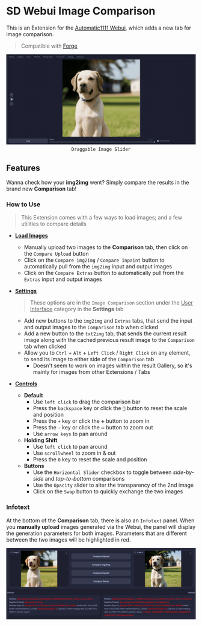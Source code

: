 ﻿# SD Webui Image Comparison
This is an Extension for the [Automatic1111 Webui](https://github.com/AUTOMATIC1111/stable-diffusion-webui), which adds a new tab for image comparison.

> Compatible with [Forge](https://github.com/lllyasviel/stable-diffusion-webui-forge)

<p align="center">
<img src="./tab.gif"><br>
<code>Draggable Image Slider</code>
</p>

## Features

Wanna check how your **img2img** went? Simply compare the results in the brand new **Comparison** tab!

### How to Use

> This Extension comes with a few ways to load images; and a few utilities to compare details

- <b><ins>Load Images</ins></b>
    - Manually upload two images to the **Comparison** tab, then click on the `Compare Upload` button
    - Click on the `Compare img2img` / `Compare Inpaint` button to automatically pull from the `img2img` input and output images
    - Click on the `Compare Extras` button to automatically pull from the `Extras` input and output images

- <b><ins>Settings</ins></b>

    > These options are in the `Image Comparison` section under the <ins>User Interface</ins> category in the **Settings** tab

    - Add new buttons to the `img2img` and `Extras` tabs, that send the input and output images to the `Comparison` tab when clicked
    - Add a new button to the `txt2img` tab, that sends the current result image along with the cached previous result image to the `Comparison` tab when clicked
    - Allow you to `Ctrl` + `Alt` + `Left Click` / `Right Click` on any element, to send its image to either side of the `Comparison` tab
        - Doesn't seem to work on images within the result Gallery, so it's mainly for images from other Extensions / Tabs

- <b><ins>Controls</ins></b>
    - <b>Default</b>
        - Use `left click` to drag the comparison bar
        - Press the `backspace` key or click the `🔄` button to reset the scale and position
        - Press the `+` key or click the `➕` button to zoom in
        - Press the `-` key or click the `➖` button to zoom out
        - Use `arrow keys` to pan around
    - <b>Holding Shift</b>
        - Use `left click` to pan around
        - Use `scrollwheel` to zoom in & out
        - Press the `0` key to reset the scale and position
    - <b>Buttons</b>
        - Use the `Horizontal Slider` checkbox to toggle between *side-by-side* and *top-to-bottom* comparisons
        - Use the `Opacity` slider to alter the transparency of the 2nd image
        - Click on the `Swap` button to quickly exchange the two images

### Infotext

At the bottom of the **Comparison** tab, there is also an `Infotext` panel. When you **manually upload** images generated via the Webui, the panel will display the generation parameters for both images. Parameters that are different between the two images will be highlighted in red.

<p align="center">
<img src="./info.jpg">
</p>
